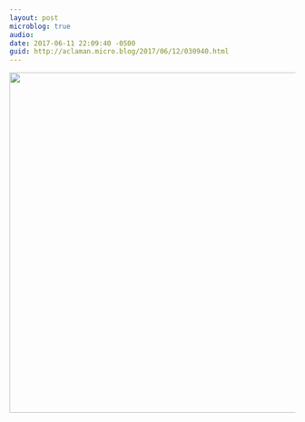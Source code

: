 ```yaml
---
layout: post
microblog: true
audio: 
date: 2017-06-11 22:09:40 -0500
guid: http://aclaman.micro.blog/2017/06/12/030940.html
---
```



<img src="http://micro.alexclaman.com/uploads/2018/31d93c6cba.jpg" width="600" height="600" />
